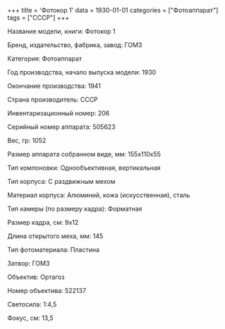 +++
title = 'Фотокор 1'
data = 1930-01-01
categories = ["Фотоаппарат"]
tags = ["СССР"]
+++

Название модели, книги: Фотокор 1

Бренд, издательство, фабрика, завод: ГОМЗ

Категория: Фотоаппарат

Год производства, начало выпуска модели: 1930

Окончание производства: 1941

Страна производитель: СССР

Инвентаризационный номер: 206

Серийный номер аппарата: 505623

Вес, гр: 1052

Размер аппарата  собранном виде, мм: 155х110х55

Тип компоновки: Однообъективная, вертикальная

Тип корпуса: С раздвижным мехом

Материал корпуса: Алюминий, кожа (искусственная), сталь

Тип камеры (по размеру кадра): Форматная

Размер кадра, см: 9х12

Длина открытого меха, мм: 145

Тип фотоматериала: Пластина

Затвор: ГОМЗ

Объектив: Ортагоз

Номер объектива: 522137

Светосила: 1:4,5

Фокус, см: 13,5

